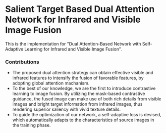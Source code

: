 # Salient Target Based Dual Attention Network for Infrared and Visible Image Fusion
This is the implementation for "Dual Attention-Based Network with Self-Adaptive Learning for Infrared and Visible Image Fusion".

### Contributions

- The proposed dual attention strategy can obtain effective visible and infrared features to intensify the fusion of  favorable features, by adopting global attention machanism. 
-  To the best of our knowledge, we are the first to introduce contrastive learning to image fusion. By utilizing  the mask-based contrastive guidance, the fused image can make use of both rich details from visible images and bright target information from infrared images, thus rendering superior saliency with vivid texture details.
- To guide the optimization of our network, a self-adaptive loss is devised, which automatically adapts to the characteristics of source  images in the training phase. 

